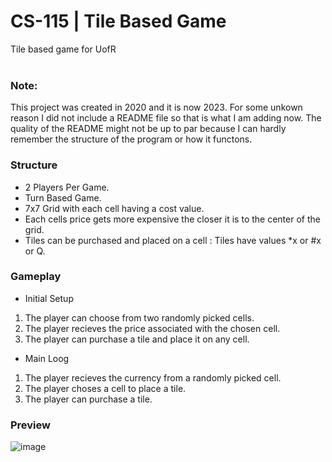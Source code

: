 # CS-115 | Tile Based Game
Tile based game for UofR
<br>
<br>
### Note:
This project was created in 2020 and it is now 2023. For some unkown reason I did not include a README file so that is what I am adding now. The quality of the README might not be up to par because I can hardly remember the structure of the program or how it functons.
<br>
### Structure
+ 2 Players Per Game.
+ Turn Based Game.
+ 7x7 Grid with each cell having a cost value.
+ Each cells price gets more expensive the closer it is to the center of the grid.
+ Tiles can be purchased and placed on a cell : Tiles have values *x or #x or Q.

### Gameplay
+ Initial Setup
1. The player can choose from two randomly picked cells.
2. The player recieves the price associated with the chosen cell.
3. The player can purchase a tile and place it on any cell.

+ Main Loog
1. The player recieves the currency from a randomly picked cell.
2. The player choses a cell to place a tile.
3. The player can purchase a tile.

### Preview
![image](https://github.com/IncorrectPleaseTryAgain/CS-115/assets/99939034/cef96291-aa9e-4fa2-9116-4a88f2b56482)

